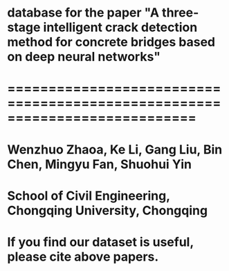# database for the paper "A three-stage intelligent crack detection method for concrete bridges based on deep neural networks"
# ===========================================================================
# Wenzhuo Zhaoa, Ke Li, Gang Liu, Bin Chen, Mingyu Fan, Shuohui Yin
# School of Civil Engineering, Chongqing University, Chongqing
# If you find our dataset is useful, please cite above papers.
